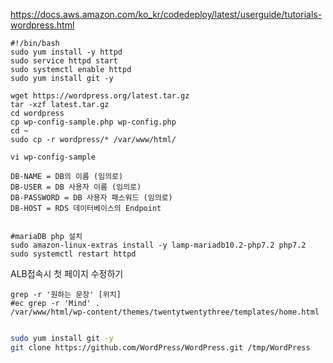 https://docs.aws.amazon.com/ko_kr/codedeploy/latest/userguide/tutorials-wordpress.html

```shell
#!/bin/bash
sudo yum install -y httpd
sudo service httpd start
sudo systemctl enable httpd
sudo yum install git -y

wget https://wordpress.org/latest.tar.gz
tar -xzf latest.tar.gz
cd wordpress
cp wp-config-sample.php wp-config.php
cd ~
sudo cp -r wordpress/* /var/www/html/
```

```shell
vi wp-config-sample

DB-NAME = DB의 이름 (임의로)
DB-USER = DB 사용자 이름 (임의로)
DB-PASSWORD = DB 사용자 패스워드 (임의로)
DB-HOST = RDS 데이터베이스의 Endpoint


#mariaDB php 설치
sudo amazon-linux-extras install -y lamp-mariadb10.2-php7.2 php7.2
sudo systemctl restart httpd
```


ALB접속시 첫 페이지 수정하기
```shell
grep -r '원하는 문장' [위치]
#ec grep -r 'Mind' .
/var/www/html/wp-content/themes/twentytwentythree/templates/home.html


```


```sh
sudo yum install git -y
git clone https://github.com/WordPress/WordPress.git /tmp/WordPress

```
